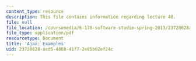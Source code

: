 ```yaml
---
content_type: resource
description: This file contains information regarding lecture 48.
file: null
file_location: /coursemedia/6-170-software-studio-spring-2013/23728628acd5486841f72e85b02ef24c_MIT6_170S13_48-asyn-exam.pdf
file_type: application/pdf
resourcetype: Document
title: 'Ajax: Examples'
uid: 23728628-acd5-4868-41f7-2e85b02ef24c
---
```

